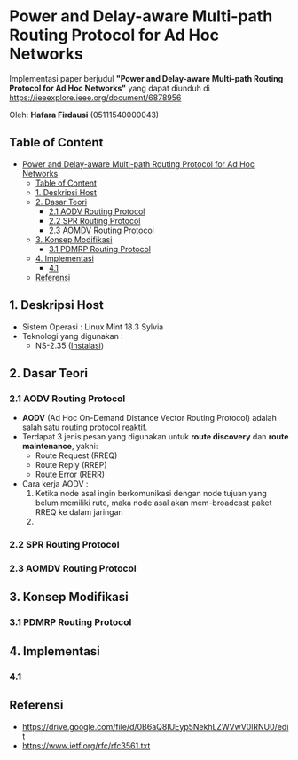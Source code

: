 # Power and Delay-aware Multi-path Routing Protocol for Ad Hoc Networks
Implementasi paper berjudul **"Power and Delay-aware Multi-path Routing Protocol for Ad Hoc Networks"** yang dapat diunduh di https://ieeexplore.ieee.org/document/6878956

Oleh: **Hafara Firdausi** (05111540000043)

## Table of Content
- [Power and Delay-aware Multi-path Routing Protocol for Ad Hoc Networks](#power-and-delay-aware-multi-path-routing-protocol-for-ad-hoc-networks)
  - [Table of Content](#table-of-content)
  - [1. Deskripsi Host](#1-deskripsi-host)
  - [2. Dasar Teori](#2-dasar-teori)
    - [2.1 AODV Routing Protocol](#21-aodv-routing-protocol)
    - [2.2 SPR Routing Protocol](#22-spr-routing-protocol)
    - [2.3 AOMDV Routing Protocol](#23-aomdv-routing-protocol)
  - [3. Konsep Modifikasi](#3-konsep-modifikasi)
    - [3.1 PDMRP Routing Protocol](#31-pdmrp-routing-protocol)
  - [4. Implementasi](#4-implementasi)
    - [4.1](#41)
  - [Referensi](#referensi)

## 1. Deskripsi Host
* Sistem Operasi : Linux Mint 18.3 Sylvia
* Teknologi yang digunakan :
  * NS-2.35 ([Instalasi](/install-ns2.md))

## 2. Dasar Teori
### 2.1 AODV Routing Protocol
* **AODV** (Ad Hoc On-Demand Distance Vector Routing Protocol) adalah salah satu routing protocol reaktif.
* Terdapat 3 jenis pesan yang digunakan untuk **route discovery** dan **route maintenance**, yakni:
  * Route Request (RREQ)
  * Route Reply (RREP)
  * Route Error (RERR) 
* Cara kerja AODV :
  1. Ketika node asal ingin berkomunikasi dengan node tujuan yang belum memiliki rute, maka node asal akan mem-broadcast paket RREQ ke dalam jaringan
  2. 

### 2.2 SPR Routing Protocol
### 2.3 AOMDV Routing Protocol

## 3. Konsep Modifikasi
### 3.1 PDMRP Routing Protocol

## 4. Implementasi
### 4.1 

## Referensi
* https://drive.google.com/file/d/0B6aQ8IUEyp5NekhLZWVwV0lRNU0/edit
* https://www.ietf.org/rfc/rfc3561.txt




